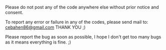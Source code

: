 
Please do not post any of the code anywhere else without prior notice and consent.


To report any error or failure in any of the codes, please send mail to:
cebahen86@gmail.com
THANK YOU ;)


Please report the bug as soon as possible, I hope I don't get too many bugs as it means everything is fine.
;)
